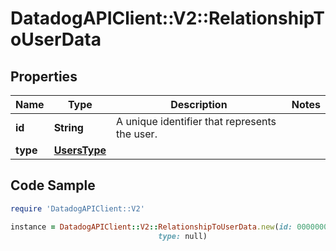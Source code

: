 # DatadogAPIClient::V2::RelationshipToUserData

## Properties

Name | Type | Description | Notes
------------ | ------------- | ------------- | -------------
**id** | **String** | A unique identifier that represents the user. | 
**type** | [**UsersType**](UsersType.md) |  | 

## Code Sample

```ruby
require 'DatadogAPIClient::V2'

instance = DatadogAPIClient::V2::RelationshipToUserData.new(id: 00000000-0000-0000-0000-000000000000,
                                 type: null)
```


